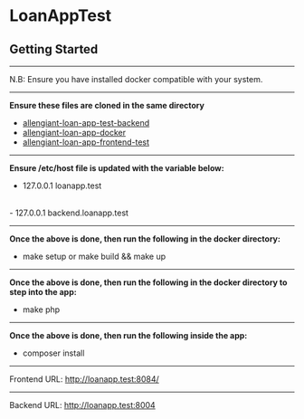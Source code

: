 # LoanAppTest

## Getting Started
<hr/>

N.B: Ensure you have installed docker compatible with your system.

<hr/>

<strong>Ensure these files are cloned in the same directory</strong>

- [allengiant-loan-app-test-backend](https://github.com/Opest123/allengiant-loan-app-test-backend)
- [allengiant-loan-app-docker](https://github.com/Opest123/allengiant-loan-app-docker)
- [allengiant-loan-app-frontend-test](https://github.com/Opest123/allengiant-loan-app-frontend-test)

<hr/>

<strong>Ensure /etc/host file is updated with the variable below:</strong>
<br/>
- 127.0.0.1 loanapp.test
<br />
- 127.0.0.1 backend.loanapp.test

<hr/>

<strong>Once the above is done, then run the following in the docker directory:</strong>
<br/>
- make setup or make build && make up

<hr/>

<strong>Once the above is done, then run the following in the docker directory to step into the app:</strong>
<br/>
- make php

<hr/>

<strong>Once the above is done, then run the following inside the app:</strong>
<br/>
- composer install

<hr/>

Frontend URL: http://loanapp.test:8084/

<hr/>

Backend URL: http://loanapp.test:8004


